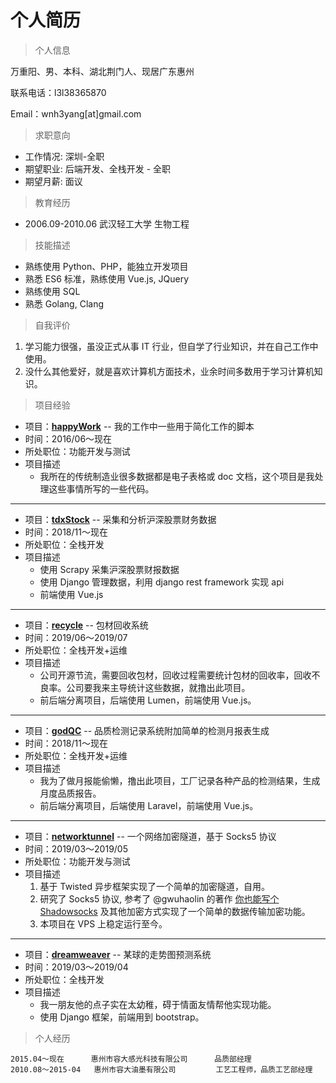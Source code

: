 # 个人简历

> 个人信息

万重阳、男、本科、湖北荆门人、现居广东惠州

联系电话：l3l38365870

Email：wnh3yang[at]gmail.com

> 求职意向

* 工作情况: 深圳-全职
* 期望职业: 后端开发、全栈开发 - 全职
* 期望月薪: 面议

> 教育经历

* 2006.09-2010.06    武汉轻工大学    生物工程

> 技能描述

* 熟练使用 Python、PHP，能独立开发项目
* 熟悉 ES6 标准，熟练使用 Vue.js, JQuery
* 熟练使用 SQL
* 熟悉 Golang, Clang

> 自我评价

1. 学习能力很强，虽没正式从事 IT 行业，但自学了行业知识，并在自己工作中使用。
1. 没什么其他爱好，就是喜欢计算机方面技术，业余时间多数用于学习计算机知识。


> 项目经验


* 项目：[**happyWork**](https://github.com/uees/happyWork) -- 我的工作中一些用于简化工作的脚本
* 时间：2016/06～现在
* 所处职位：功能开发与测试
* 项目描述
    * 我所在的传统制造业很多数据都是电子表格或 doc 文档，这个项目是我处理这些事情所写的一些代码。

---

* 项目：[**tdxStock**](https://github.com/uees/tdxStock) -- 采集和分析沪深股票财务数据
* 时间：2018/11～现在
* 所处职位：全栈开发
* 项目描述
    * 使用 Scrapy 采集沪深股票财报数据
	* 使用 Django 管理数据，利用 django rest framework 实现 api
	* 前端使用 Vue.js

---

* 项目：[**recycle**](https://github.com/uees/recycle) -- 包材回收系统
* 时间：2019/06～2019/07
* 所处职位：全栈开发+运维
* 项目描述
    * 公司开源节流，需要回收包材，回收过程需要统计包材的回收率，回收不良率。公司要我来主导统计这些数据，就撸出此项目。
	* 前后端分离项目，后端使用 Lumen，前端使用 Vue.js。

---

* 项目：[**godQC**](https://github.com/uees/godQC) -- 品质检测记录系统附加简单的检测月报表生成
* 时间：2018/11～现在
* 所处职位：全栈开发+运维
* 项目描述
    * 我为了做月报能偷懒，撸出此项目，工厂记录各种产品的检测结果，生成月度品质报告。
	* 前后端分离项目，后端使用 Laravel，前端使用 Vue.js。

---

* 项目：[**networktunnel**](https://github.com/uees/networktunnel) -- 一个网络加密隧道，基于 Socks5 协议
* 时间：2019/03～2019/05
* 所处职位：功能开发与测试
* 项目描述
    1. 基于 Twisted 异步框架实现了一个简单的加密隧道，自用。
	2. 研究了 Socks5 协议, 参考了 @gwuhaolin 的著作 [你也能写个 Shadowsocks](https://github.com/gwuhaolin/blog/issues/12) 及其他加密方式实现了一个简单的数据传输加密功能。
	3. 本项目在 VPS 上稳定运行至今。

---

* 项目：[**dreamweaver**](https://github.com/uees/dreamweaver) -- 某球的走势图预测系统
* 时间：2019/03～2019/04
* 所处职位：全栈开发
* 项目描述
    * 我一朋友他的点子实在太幼稚，碍于情面友情帮他实现功能。
	* 使用 Django 框架，前端用到 bootstrap。


> 个人经历

```
2015.04～现在      惠州市容大感光科技有限公司      品质部经理
2010.08～2015-04   惠州市容大油墨有限公司         工艺工程师，品质工艺部经理
```
